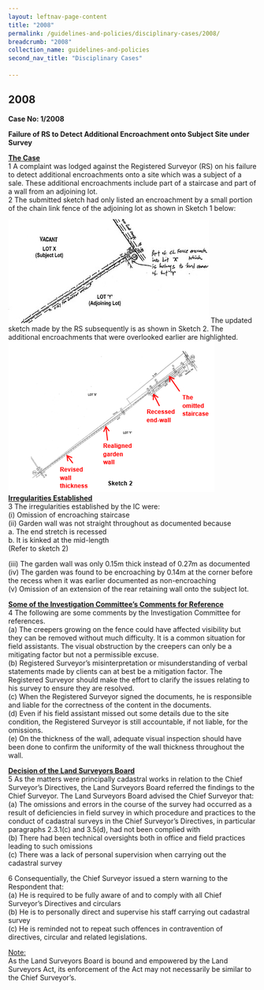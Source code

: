 ```yaml
---
layout: leftnav-page-content
title: "2008"
permalink: /guidelines-and-policies/disciplinary-cases/2008/
breadcrumb: "2008"
collection_name: guidelines-and-policies
second_nav_title: "Disciplinary Cases"

---
```


2008
---

**Case No: 1/2008**

**Failure of RS to Detect Additional Encroachment onto Subject Site under Survey**

<u><b>The Case</b></u><br>
1 A complaint was lodged against the Registered Surveyor (RS) on his failure to detect additional encroachments onto a site which was a subject of a sale. These additional encroachments include part of a staircase and part of a wall from an adjoining lot.<br>
2 The submitted sketch had only listed an encroachment by a small portion of the chain link fence of the adjoining lot as shown in Sketch 1 below:<br>

![image](/images/1540870928838.jpg)
The updated sketch made by the RS subsequently is as shown in Sketch 2. The additional encroachments that were overlooked earlier are highlighted.
![image](/images/1540872053816.png)
<u><b>Irregularities Established</b></u><br>
3 The irregularities established by the IC were:<br>
(i) Omission of encroaching staircase<br>
(ii) Garden wall was not straight throughout as documented because <br>
   a. The end stretch is recessed<br>
   b. It is kinked at the mid-length<br>
(Refer to sketch 2)<br>

(iii) The garden wall was only 0.15m thick instead of 0.27m as documented<br>
(iv) The garden was found to be encroaching by 0.14m at the corner before the recess when it was earlier documented as non-encroaching<br>
(v) Omission of an extension of the rear retaining wall onto the subject lot.<br>

<u><b>Some of the Investigation Committee’s Comments for Reference</b></u><br>
4 The following are some comments by the Investigation Committee for references.<br>
(a) The creepers growing on the fence could have affected visibility but they can be removed without much difficulty. It is a common situation for field assistants. The visual obstruction by the creepers can only be a mitigating factor but not a permissible excuse.<br>
(b) Registered Surveyor’s misinterpretation or misunderstanding of verbal statements made by clients can at best be a mitigation factor. The Registered Surveyor should make the effort to clarify the issues relating to his survey to ensure they are resolved.<br>
(c) When the Registered Surveyor signed the documents, he is responsible and liable for the correctness of the content in the documents.<br>
(d) Even if his field assistant missed out some details due to the site condition, the Registered Surveyor is still accountable, if not liable, for the omissions.<br>
(e) On the thickness of the wall, adequate visual inspection should have been done to confirm the uniformity of the wall thickness throughout the wall.<br>

<u><b>Decision of the Land Surveyors Board</b></u><br>
5 As the matters were principally cadastral works in relation to the Chief Surveyor’s Directives, the Land Surveyors Board referred the findings to the Chief Surveyor. The Land Surveyors Board advised the Chief Surveyor that:<br>
(a) The omissions and errors in the course of the survey had occurred as a result of deficiencies in field survey in which procedure and practices to the conduct of cadastral surveys in the Chief Surveyor’s Directives, in particular paragraphs 2.3.1(c) and 3.5(d), had not been complied with<br>
(b) There had been technical oversights both in office and field practices leading to such omissions<br>
(c) There was a lack of personal supervision when carrying out the cadastral survey<br>

6 Consequentially, the Chief Surveyor issued a stern warning to the Respondent that:<br>
(a) He is required to be fully aware of and to comply with all Chief Surveyor’s Directives and circulars<br>
(b) He is to personally direct and supervise his staff carrying out cadastral survey<br>
(c) He is reminded not to repeat such offences in contravention of directives, circular and related legislations.<br>

<u>Note:</u><br>
As the Land Surveyors Board is bound and empowered by the Land Surveyors Act, its enforcement of the Act may not necessarily be similar to the Chief Surveyor’s.
